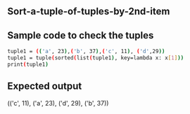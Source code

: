 ## Sort-a-tuple-of-tuples-by-2nd-item
## Sample code to check the tuples
```sh
tuple1 = (('a', 23),('b', 37),('c', 11), ('d',29))
tuple1 = tuple(sorted(list(tuple1), key=lambda x: x[1]))
print(tuple1)
```
## Expected output
(('c', 11), ('a', 23), ('d', 29), ('b', 37))

